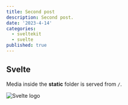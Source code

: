 ```yaml
---
title: Second post
description: Second post.
date: '2023-4-14'
categories:
  - sveltekit
  - svelte
published: true
---
```


## Svelte

Media inside the **static** folder is served from `/`.

![Svelte logo](favicon.png)

